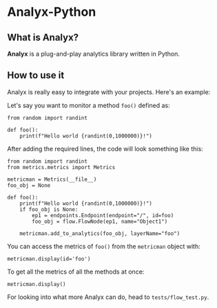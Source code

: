 # Analyx-Python

## What is Analyx?

**Analyx** is a plug-and-play analytics library written in Python.

## How to use it

Analyx is really easy to integrate with your projects. Here's an example:

Let's say you want to monitor a method ``foo()`` defined as:

```
from random import randint

def foo():
    print(f"Hello world {randint(0,1000000)}!")
```

After adding the required lines, the code will look something like this:

```
from random import randint
from metrics.metrics import Metrics

metricman = Metrics(__file__)
foo_obj = None

def foo():
    print(f"Hello world {randint(0,1000000)}!")
    if foo_obj is None:
        ep1 = endpoints.Endpoint(endpoint="/", id=foo)
        foo_obj = flow.FlowNode(ep1, name="Object1")

    metricman.add_to_analytics(foo_obj, layerName="foo")
```

You can access the metrics of ``foo()`` from the ``metricman`` object with:

```
metricman.display(id='foo')
```

To get all the metrics of all the methods at once:

```
metricman.display()
```

For looking into what more Analyx can do, head to ``tests/flow_test.py``.